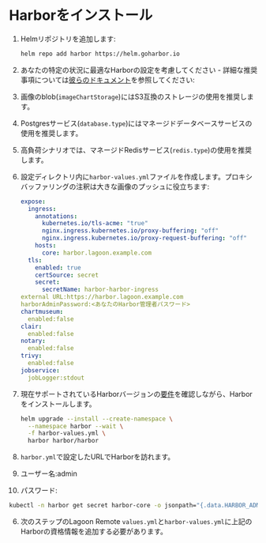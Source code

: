 # Harborをインストール

1. Helmリポジトリを追加します:

    ```bash title="Helmリポジトリを追加"
    helm repo add harbor https://helm.goharbor.io
    ```

2. あなたの特定の状況に最適なHarborの設定を考慮してください - 詳細な推奨事項については[彼らのドキュメント](https://goharbor.io/docs/latest/install-config/harbor-ha-helm/#configuration)を参照してください:

  1. 画像のblob(`imageChartStorage`)にはS3互換のストレージの使用を推奨します。
  2. Postgresサービス(`database.type`)にはマネージドデータベースサービスの使用を推奨します。
  3. 高負荷シナリオでは、マネージドRedisサービス(`redis.type`)の使用を推奨します。

3. 設定ディレクトリ内に`harbor-values.yml`ファイルを作成します。プロキシバッファリングの注釈は大きな画像のプッシュに役立ちます:

    ```yaml title="harbor-values.yml"
    expose:
      ingress:
        annotations:
          kubernetes.io/tls-acme: "true"
          nginx.ingress.kubernetes.io/proxy-buffering: "off"
          nginx.ingress.kubernetes.io/proxy-request-buffering: "off"
        hosts:
          core: harbor.lagoon.example.com
      tls:
        enabled: true
        certSource: secret
        secret:
          secretName: harbor-harbor-ingress
    external URL:https://harbor.lagoon.example.com
    harborAdminPassword:<あなたのHarbor管理者パスワード>
    chartmuseum:
      enabled:false
    clair:
      enabled:false
    notary:
      enabled:false
    trivy:
      enabled:false
    jobservice:
      jobLogger:stdout
    ```

4. 現在サポートされているHarborバージョンの[要件](./requirements.md#harbor)を確認しながら、Harborをインストールします。

    ```bash title="Harborのインストール"
    helm upgrade --install --create-namespace \
      --namespace harbor --wait \
      -f harbor-values.yml \
      harbor harbor/harbor
    ```

5. `harbor.yml`で設定したURLでHarborを訪れます。

  1. ユーザー名:admin
  2. パスワード:

  ```bash title="Harborのシークレットを取得"
  kubectl -n harbor get secret harbor-core -o jsonpath="{.data.HARBOR_ADMIN_PASSWORD}" | base64 --decode
  ```

6. 次のステップのLagoon Remote `values.yml`と`harbor-values.yml`に上記のHarborの資格情報を追加する必要があります。
